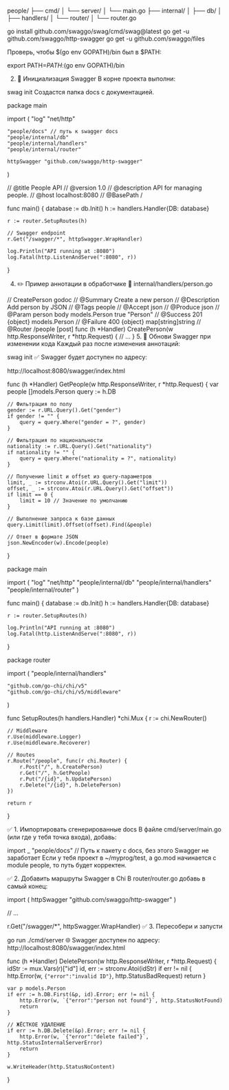 people/
├── cmd/
│   └── server/
│       └── main.go
├── internal/
│   ├── db/
│   ├── handlers/
│   └── router/
│       └── router.go


go install github.com/swaggo/swag/cmd/swag@latest
go get -u github.com/swaggo/http-swagger
go get -u github.com/swaggo/files

Проверь, чтобы $(go env GOPATH)/bin был в $PATH:


export PATH=$PATH:$(go env GOPATH)/bin

2. 📂 Инициализация Swagger
В корне проекта выполни:


swag init
Создастся папка docs с документацией.

package main

import (
	"log"
	"net/http"

	"people/docs" // путь к swagger docs
	"people/internal/db"
	"people/internal/handlers"
	"people/internal/router"

	httpSwagger "github.com/swaggo/http-swagger"
)

// @title           People API
// @version         1.0
// @description     API for managing people.
// @host            localhost:8080
// @BasePath        /

func main() {
	database := db.Init()
	h := handlers.Handler{DB: database}

	r := router.SetupRoutes(h)

	// Swagger endpoint
	r.Get("/swagger/*", httpSwagger.WrapHandler)

	log.Println("API running at :8080")
	log.Fatal(http.ListenAndServe(":8080", r))
}


4. ✏️ Пример аннотации в обработчике
📁 internal/handlers/person.go

// CreatePerson godoc
// @Summary      Create a new person
// @Description  Add person by JSON
// @Tags         people
// @Accept       json
// @Produce      json
// @Param        person  body  models.Person  true  "Person"
// @Success      201     {object}  models.Person
// @Failure      400     {object}  map[string]string
// @Router       /people [post]
func (h *Handler) CreatePerson(w http.ResponseWriter, r *http.Request) {
	// ...
}
5. 🔁 Обнови Swagger при изменении кода
Каждый раз после изменения аннотаций:


swag init
✅ Swagger будет доступен по адресу:

http://localhost:8080/swagger/index.html

func (h *Handler) GetPeople(w http.ResponseWriter, r *http.Request) {
	var people []models.Person
	query := h.DB

	// Фильтрация по полу
	gender := r.URL.Query().Get("gender")
	if gender != "" {
		query = query.Where("gender = ?", gender)
	}

	// Фильтрация по национальности
	nationality := r.URL.Query().Get("nationality")
	if nationality != "" {
		query = query.Where("nationality = ?", nationality)
	}

	// Получение limit и offset из query-параметров
	limit, _ := strconv.Atoi(r.URL.Query().Get("limit"))
	offset, _ := strconv.Atoi(r.URL.Query().Get("offset"))
	if limit == 0 {
		limit = 10 // Значение по умолчанию
	}

	// Выполнение запроса к базе данных
	query.Limit(limit).Offset(offset).Find(&people)

	// Ответ в формате JSON
	json.NewEncoder(w).Encode(people)
}








package main

import (
	"log"
	"net/http"
	"people/internal/db"
	"people/internal/handlers"
	"people/internal/router"
)

func main() {
	database := db.Init()
	h := handlers.Handler{DB: database}

	r := router.SetupRoutes(h)

	log.Println("API running at :8080")
	log.Fatal(http.ListenAndServe(":8080", r))
}


package router

import (
	"people/internal/handlers"

	"github.com/go-chi/chi/v5"
	"github.com/go-chi/chi/v5/middleware"
)

func SetupRoutes(h handlers.Handler) *chi.Mux {
	r := chi.NewRouter()

	// Middleware
	r.Use(middleware.Logger)
	r.Use(middleware.Recoverer)

	// Routes
	r.Route("/people", func(r chi.Router) {
		r.Post("/", h.CreatePerson)
		r.Get("/", h.GetPeople)
		r.Put("/{id}", h.UpdatePerson)
		r.Delete("/{id}", h.DeletePerson)
	})

	return r
}



✅ 1. Импортировать сгенерированные docs
В файле cmd/server/main.go (или где у тебя точка входа), добавь:


import _ "people/docs" // Путь к пакету с docs, без этого Swagger не заработает
Если у тебя проект в ~/myprog/test, а go.mod начинается с module people, то путь будет корректен.

✅ 2. Добавить маршруты Swagger в Chi
В router/router.go добавь в самый конец:


import (
	httpSwagger "github.com/swaggo/http-swagger"
)

// ...

r.Get("/swagger/*", httpSwagger.WrapHandler)
✅ 3. Пересобери и запусти

go run ./cmd/server
🌐 Swagger доступен по адресу:
http://localhost:8080/swagger/index.html





func (h *Handler) DeletePerson(w http.ResponseWriter, r *http.Request) {
	idStr := mux.Vars(r)["id"]
	id, err := strconv.Atoi(idStr)
	if err != nil {
		http.Error(w, `{"error":"invalid ID"}`, http.StatusBadRequest)
		return
	}

	var p models.Person
	if err := h.DB.First(&p, id).Error; err != nil {
		http.Error(w, `{"error":"person not found"}`, http.StatusNotFound)
		return
	}

	// ЖЁСТКОЕ УДАЛЕНИЕ
	if err := h.DB.Delete(&p).Error; err != nil {
		http.Error(w, `{"error":"delete failed"}`, http.StatusInternalServerError)
		return
	}

	w.WriteHeader(http.StatusNoContent)
}
